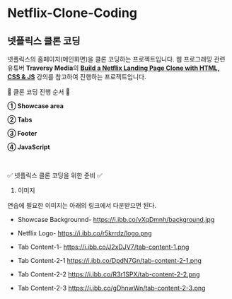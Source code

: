 Netflix-Clone-Coding
=============

## 넷플릭스 클론 코딩
넷플릭스의 홈페이지(메인화면)을 클론 코딩하는 프로젝트입니다.
웹 프로그래밍 관련 유튜버 **Traversy Media**의 **[Build a Netflix Landing Page Clone with HTML, CSS & JS](https://youtu.be/P7t13SGytRk)** 강의를 참고하여 진행하는 프로젝트입니다.

📑 클론 코딩 진행 순서 📑     
     
     
**① Showcase area**

**② Tabs**

**③ Footer**

**④ JavaScript**      

<br> 

✅ 넷플릭스 클론 코딩을 위한 준비 ✅    

1. 이미지

연습에 필요한 이미지는 아래의 링크에서 다운받으면 된다.

 

- Showcase Backgrounnd-  https://i.ibb.co/vXqDmnh/background.jpg

- Netflix Logo-                 https://i.ibb.co/r5krrdz/logo.png

- Tab Content-1-              https://i.ibb.co/J2xDJV7/tab-content-1.png

- Tab Content-2-1            https://i.ibb.co/DpdN7Gn/tab-content-2-1.png

- Tab Content-2-2            https://i.ibb.co/R3r1SPX/tab-content-2-2.png

- Tab Content-2-3            https://i.ibb.co/gDhnwWn/tab-content-2-3.png
